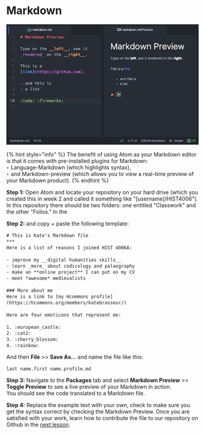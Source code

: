 # Markdown

![Markdown with Atom](../.gitbook/assets/68747470733a2f2f636c6f75642e67697468756275736572636f6e74656e742e636f6d2f6173736574732f3337383032332f.png)

{% hint style="info" %}
The benefit of using Atom as your Markdown editor is that it comes with pre-installed plugins for Markdown:   
‣ Language-Markdown \(which highlights syntax\),  
‣ and Markdown-preview \(which allows you to view a real-time preview of your Markdown product\).
{% endhint %}

**Step 1:** Open Atom and locate your repository on your hard drive \(which you created this in week 2 and called it something like "\[username\]/HIST4006"\). In this repository there should be two folders: one entitled "Classwork" and the other "Folios." In the 

**Step 2:** and copy + paste the following template:

```text
# This is Kate's Markdown file
***
Here is a list of reasons I joined HIST 4006A:

- improve my __digital humanities skills__
- learn _more_ about codicology and palaography
- make an **online project** I can put on my CV
- meet *awesome* medievalists

### More about me
Here is a link to [my Hcommons profile](https://hcommons.org/members/katebrasseur/)

Here are four emoticons that represent me:

1. :european_castle:
2. :cat2:
3. :cherry_blossom:
4. :rainbow:
```

And then **File** &gt;&gt; **Save As..**. and name the file like this:

```text
last name.first name.profile.md
```

**Step 3:** Navigate to the **Packages** tab and select **Markdown Preview** &gt;&gt; **Toggle Preview** to see a live preview of your Markdown in action.   
You should see the code translated to a Markdown file.

**Step 4:** Replace the example text with your own, check to make sure you get the syntax correct by checking the Markdown Preview. Once you are satisfied with your work, learn how to contribute the file to our repository on Github in the [next lesson](github.md).

